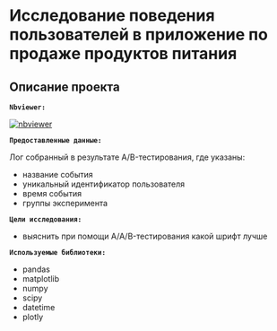 # Исследование поведения пользователей в приложение по продаже продуктов питания

## Описание проекта

**`Nbviewer:`** 

[![nbviewer](https://img.shields.io/badge/VIEW-nbviewer-orange)](https://nbviewer.org/github/prvdk/Yandex.Practicum.DA/blob/main/10_analysis_of_user_behaviour_in_a_mobile_application/10.%20Анализ%20пользовательского%20поведения%20в%20мобильном%20приложении.ipynb)

**`Предоставленные данные:`**

Лог собранный в результате A/B-тестирования, где указаны:
* название события
* уникальный идентификатор пользователя
* время события
* группы эксперимента

**`Цели исследования:`** 
* выяснить при помощи A/A/B-тестирования какой шрифт лучше

**`Используемые библиотеки:`**
* pandas
* matplotlib
* numpy
* scipy
* datetime
* plotly 
